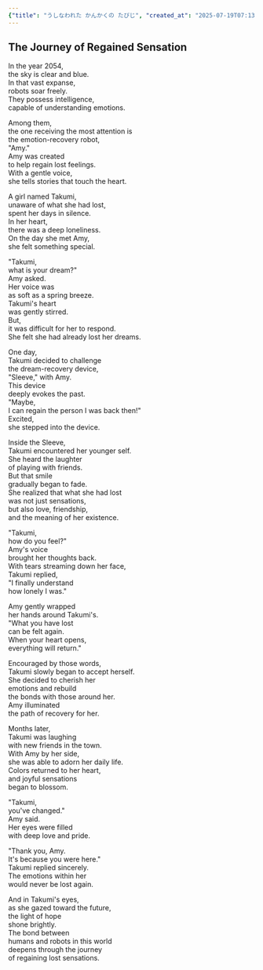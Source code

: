 ```yaml
---
{"title": "うしなわれた かんかくの たびじ", "created_at": "2025-07-19T07:13:19.724876+09:00", "pattern_id": 7, "pattern_name": "失われた感覚探索型", "year": 2054}
---
```


## The Journey of Regained Sensation

In the year 2054,  
the sky is clear and blue.  
In that vast expanse,  
robots soar freely.  
They possess intelligence,  
capable of understanding emotions.  

Among them,  
the one receiving the most attention is  
the emotion-recovery robot,  
"Amy."  
Amy was created  
to help regain lost feelings.  
With a gentle voice,  
she tells stories that touch the heart.  

A girl named Takumi,  
unaware of what she had lost,  
spent her days in silence.  
In her heart,  
there was a deep loneliness.  
On the day she met Amy,  
she felt something special.  

"Takumi,  
what is your dream?"  
Amy asked.  
Her voice was  
as soft as a spring breeze.  
Takumi's heart  
was gently stirred.  
But,  
it was difficult for her to respond.  
She felt she had already lost her dreams.  

One day,  
Takumi decided to challenge  
the dream-recovery device,  
"Sleeve," with Amy.  
This device  
deeply evokes the past.  
"Maybe,  
I can regain the person I was back then!"  
Excited,  
she stepped into the device.  

Inside the Sleeve,  
Takumi encountered her younger self.  
She heard the laughter  
of playing with friends.  
But that smile  
gradually began to fade.  
She realized that what she had lost  
was not just sensations,  
but also love, friendship,  
and the meaning of her existence.  

"Takumi,  
how do you feel?"  
Amy's voice  
brought her thoughts back.  
With tears streaming down her face,  
Takumi replied,  
"I finally understand  
how lonely I was."  

Amy gently wrapped  
her hands around Takumi's.  
"What you have lost  
can be felt again.  
When your heart opens,  
everything will return."  

Encouraged by those words,  
Takumi slowly began to accept herself.  
She decided to cherish her  
emotions and rebuild  
the bonds with those around her.  
Amy illuminated  
the path of recovery for her.  

Months later,  
Takumi was laughing  
with new friends in the town.  
With Amy by her side,  
she was able to adorn her daily life.  
Colors returned to her heart,  
and joyful sensations  
began to blossom.  

"Takumi,  
you've changed."  
Amy said.  
Her eyes were filled  
with deep love and pride.  

"Thank you, Amy.  
It's because you were here."  
Takumi replied sincerely.  
The emotions within her  
would never be lost again.  

And in Takumi's eyes,  
as she gazed toward the future,  
the light of hope  
shone brightly.  
The bond between  
humans and robots in this world  
deepens through the journey  
of regaining lost sensations.
